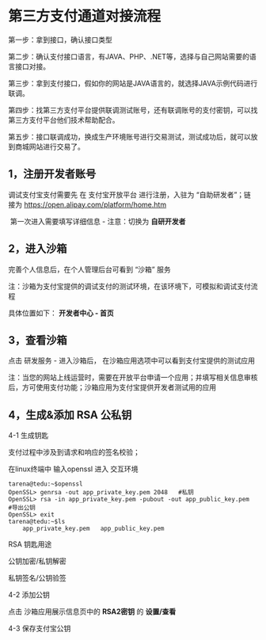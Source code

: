 # 第三方支付通道对接流程

第一步：拿到接口，确认接口类型

第二步：确认支付接口语言，有JAVA、PHP、.NET等，选择与自己网站需要的语言接口对接。

第三步：拿到支付接口，假如你的网站是JAVA语言的，就选择JAVA示例代码进行联调。

第四步：找第三方支付平台提供联调测试账号，还有联调账号的支付密钥，可以找第三方支付平台他们技术帮助配合。

第五步：接口联调成功，换成生产环境账号进行交易测试，测试成功后，就可以放到商城网站进行交易了。

## 1，注册开发者账号 

调试支付宝支付需要先 在 支付宝开放平台 进行注册，入驻为 “自助研发者”；链接为 https://open.alipay.com/platform/home.htm

​     第一次进入需要填写详细信息  - 注意：切换为 **自研开发者**

## 2，进入沙箱

完善个人信息后，在个人管理后台可看到 “沙箱” 服务

注：沙箱为支付宝提供的调试支付的测试环境，在该环境下，可模拟和调试支付流程

具体位置如下： **开发者中心 - 首页**

## 3，查看沙箱

点击 研发服务 - 进入沙箱后， 在沙箱应用选项中可以看到支付宝提供的测试应用

注：当您的网站上线运营时，需要在开放平台申请一个应用；并填写相关信息审核后，方可使用支付功能；沙箱应用为支付宝提供开发者测试用的应用

## 4，生成&添加 RSA 公私钥

4-1 生成钥匙

支付过程中涉及到请求和响应的签名校验；

在linux终端中 输入openssl 进入 交互环境

```
tarena@tedu:~$openssl
OpenSSL> genrsa -out app_private_key.pem 2048   #私钥
OpenSSL> rsa -in app_private_key.pem -pubout -out app_public_key.pem               #导出公钥
OpenSSL> exit
tarena@tedu:~$ls
    app_private_key.pem   app_public_key.pem
```

RSA 钥匙用途

公钥加密/私钥解密

私钥签名/公钥验签

4-2 添加公钥

点击 沙箱应用展示信息页中的 **RSA2密钥** 的 **设置/查看** 

4-3 保存支付宝公钥

